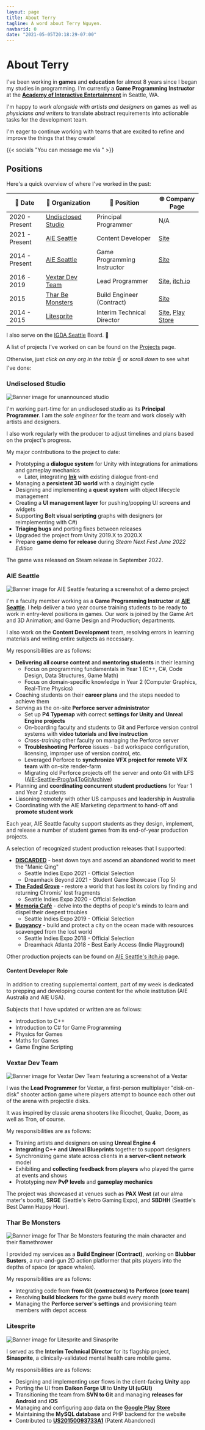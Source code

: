 ```yaml
---
layout: page
title: About Terry
tagline: A word about Terry Nguyen.
navbarid: 0
date: "2021-05-05T20:18:29-07:00"
---
```


# About Terry

I've been working in **games** and **education** for almost 8 years since I
began my studies in programming. I'm currently a **Game Programming Instructor**
at the [**Academy of Interactive Entertainment**](https://seattle.aie.edu/) in Seattle, WA.

I'm happy to _work alongside with artists and designers_ on games as well as
_physicians and writers_ to translate abstract requirements into actionable
tasks for the development team.

I'm eager to continue working with teams that are excited to refine and improve
the things that they create!

{{< socials "You can message me via " >}}

## Positions

Here's a quick overview of where I've worked in the past:

📅 Date        | 🏢 Organization                           | 👔 Position                 | 🌐 Company Page
---------------|-------------------------------------------|-----------------------------|---------------------------------------------
2020 - Present | [Undisclosed Studio](#undisclosed-studio) | Principal Programmer        | N/A
2021 - Present | [AIE Seattle](#aie-seattle)               | Content Developer           | [Site](https://seattle.aie.edu)
2014 - Present | [AIE Seattle](#content-developer-role)    | Game Programming Instructor | [Site](https://seattle.aie.edu)
2016 - 2019    | [Vextar Dev Team](#vextar-dev-team)       | Lead Programmer             | [Site](https://vextar.xyz/), [itch.io](https://vextardevteam.itch.io/vextar)
2015           | [Thar Be Monsters](#thar-be-monsters)     | Build Engineer (Contract)   | [Site](https://thar-be-monsters.tumblr.com/)
2014 - 2015    | [Litesprite](#litesprite)                 | Interim Technical Director  | [Site](https://litesprite.com/), [Play Store](https://play.google.com/store/apps/details?id=com.litesprite.sinaspritepro)

I also serve on the [IGDA Seattle](https://igdaseattle.org/) Board. 💖

A list of projects I've worked on can be found on the [Projects](/projects/) page.

Otherwise, just _click on any org in the table_ ☝️ or _scroll down_ to see what I've done:

### Undisclosed Studio
![Banner image for unannounced studio](unannounced.png)

I'm working part-time for an undisclosed studio as its **Principal Programmer**.
I am the _sole engineer_ for the team and work closely with artists and designers.

I also work regularly with the producer to adjust timelines and plans based on
the project's progress.

My major contributions to the project to date:

- Prototyping a **dialogue system** for Unity with integrations for animations and gameplay mechanics
  - Later, integrating [**Ink**](https://github.com/inkle/ink) with existing dialogue front-end
- Managing a **persistent 3D world** with a day/night cycle
- Designing and implementing a **quest system** with object lifecycle management
- Creating a **UI management layer** for pushing/popping UI screens and widgets
- Supporting **Bolt visual scripting** graphs with designers (or reimplementing with C#)
- **Triaging bugs** and porting fixes between releases
- Upgraded the project from Unity 2019.X to 2020.X
- Prepare **game demo for release** during _Steam Next Fest June 2022 Edition_

The game was released on Steam release in September 2022.

### AIE Seattle
![Banner image for AIE Seattle featuring a screenshot of a demo project](aie_seattle.png)

I'm a faculty member working as a **Game Programming Instructor** at [**AIE
Seattle**](https://seattle.aie.edu). I help deliver a two year course training
students to be ready to work in entry-level positions in games. Our work is
joined by the Game Art and 3D Animation; and Game Design and Production;
departments.

I also work on the **Content Development** team, resolving errors in learning
materials and writing entire subjects as necessary.

My responsibilities are as follows:

- **Delivering all course content** and **mentoring students** in their learning
  - Focus on programming fundamentals in Year 1 (C++, C#, Code Design, Data Structures, Game Math)
  - Focus on domain-specific knowledge in Year 2 (Computer Graphics, Real-Time Physics)
- Coaching students on their **career plans** and the steps needed to achieve them
- Serving as the on-site **Perforce server administrator**
  - Set up **P4 Typemap** with correct **settings for Unity and Unreal Engine projects**
  - On-boarding faculty and students to Git and Perforce version control systems with **video tutorials** and **live instruction**
  - _Cross-training_ other faculty on managing the Perforce server
  - **Troubleshooting Perforce** issues - bad workspace configuration, licensing, improper use of version control, etc.
  - Leveraged Perforce to **synchronize VFX project for remote VFX team** with on-site render-farm
  - Migrating old Perforce projects off the server and onto Git with LFS ([AIE-Seattle-Prog/p4ToGitArchive](https://github.com/AIE-Seattle-Prog/p4ToGitArchive))
- Planning and **coordinating concurrent student productions** for Year 1 and Year 2 students
- Liasoning remotely with other US campuses and leadership in Australia
- Coordinating with the AIE Marketing department to hand-off and **promote student work**

Each year, AIE Seattle faculty support students as they design, implement, and
release a number of student games from its end-of-year production projects.

A selection of recognized student production releases that I supported:

- [**DISCARDED**](https://aieseattle.itch.io/discarded) - beat down toys and ascend an abandoned world to meet the "Manic Qing"
  - Seattle Indies Expo 2021 - Official Selection
  - Dreamhack Beyond 2021 - Student Game Showcase (Top 5)
- [**The Faded Grove**](https://aieseattle.itch.io/fadedgrove) - restore a world that has lost its colors by finding and returning Chromis' lost fragments
  - Seattle Indies Expo 2020 - Official Selection
- [**Memoria Café**](https://chumpette-visual.itch.io/memoria-cafe) - delve into the depths of people's minds to learn and dispel their deepest troubles
  - Seattle Indies Expo 2019 - Official Selection
- [**Buoyancy**](https://store.steampowered.com/app/1012610/Buoyancy/) - build and protect a city on the ocean made with resources scavenged from the lost world
  - Seattle Indies Expo 2018 - Official Selection
  - Dreamhack Atlanta 2018 - Best Early Access (Indie Playground)

Other production projects can be found on [AIE Seattle's itch.io](https://aieseattle.itch.io/) page.

#### Content Developer Role

In addition to creating supplemental content, part of my week is dedicated to
prepping and developing course content for the whole institution (AIE Australia
and AIE USA).

Subjects that I have updated or written are as follows:

- Introduction to C++
- Introduction to C# for Game Programming
- Physics for Games
- Maths for Games
- Game Engine Scripting

### Vextar Dev Team
![Banner image for Vextar Dev Team featuring a screenshot of a Vextar](vextar.png)

I was the **Lead Programmer** for Vextar, a first-person multiplayer "disk-on-disk"
shooter action game where players attempt to bounce each other out of the arena
with projectile disks.

It was inspired by classic arena shooters like Ricochet, Quake, Doom, as well as
Tron, of course.

My responsibilities are as follows:

- Training artists and designers on using **Unreal Engine 4**
- **Integrating C++ and Unreal Blueprints** together to support designers
- Synchronizing game state across clients in a **server-client network** model
- Exhibiting and **collecting feedback from players** who played the game at events and shows
- Prototyping new **PvP levels** and **gameplay mechanics**

The project was showcased at venues such as **PAX West** (at our alma mater's
booth), **SRGE** (Seattle's Retro Gaming Expo), and **SBDHH** (Seattle's Best Damn Happy
Hour).

<!--
<div class="flt-right">

Key      | Value
---------|--------------------
Website  | https://vextar.xyz/
Date     | 2016 - 2019
Position | Lead Programmer

</div>
-->

### Thar Be Monsters
![Banner image for Thar Be Monsters featuring the main character and their flamethrower](tharbemonsters.png)

I provided my services as a **Build Engineer (Contract)**, working on **Blubber
Busters**, a run-and-gun 2D action platformer that pits players into the depths
of space (or space whales).

My responsibilities are as follows:

- Integrating code from **from Git (contractors) to Perforce (core team)**
- Resolving **build blockers** for the game build every month
- Managing the **Perforce server's settings** and provisioning team members with depot access

### Litesprite
![Banner image for Litesprite and Sinasprite](litesprite.png)

I served as the **Interim Technical Director** for its flagship project,
**Sinasprite**, a clinically-validated mental health care mobile game.

My responsibilities are as follows:

- Designing and implementing user flows in the client-facing **Unity** app
- Porting the UI from **Daikon Forge UI** to **Unity UI (uGUI)**
- Transitioning the team from **SVN to Git** and managing **releases for Android** and **iOS**
- Managing and configuring app data on the [**Google Play Store**](https://play.google.com/store/apps/details?id=com.litesprite.sinaspritepro)
- Maintaining the **MySQL database** and PHP backend for the website
- Contributed to [**US20150093733A1**](https://patents.google.com/patent/US20150093733A1/) (Patent Abandoned)
